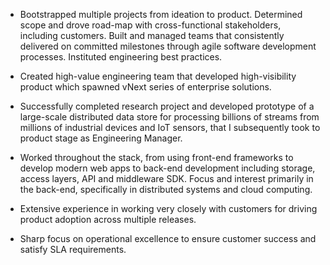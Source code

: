 - Bootstrapped multiple projects from ideation to product. Determined scope and drove road-map with cross-functional stakeholders, including customers. Built and managed teams that consistently delivered on committed milestones through agile software development processes. Instituted engineering best practices.

- Created high-value engineering team that developed high-visibility product which spawned vNext series of enterprise solutions.

- Successfully completed research project and developed prototype of a large-scale distributed data store for processing billions of streams from millions of industrial devices and IoT sensors, that I subsequently took to product stage as Engineering Manager.

- Worked throughout the stack, from using front-end frameworks to develop modern web apps to back-end development including storage, access layers, API and middleware SDK. Focus and interest primarily in the back-end, specifically in distributed systems and cloud computing.

- Extensive experience in working very closely with customers for driving product adoption across multiple releases.

- Sharp focus on operational excellence to ensure customer success and satisfy SLA requirements.
